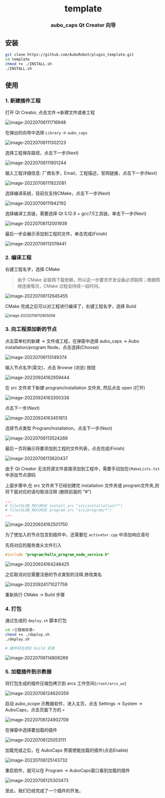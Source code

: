 <div align="center">
  <h1 align="center">template</h1>
  <h3 align="center">
    aubo_caps Qt Creator 向导
  </h3>
</div>



## 安装

```bash
git clone https://github.com/AuboRobot/plugin_template.git
cd template
chmod +x ./INSTALL.sh
./INSTALL.sh
```

## 使用

### 1. 新建插件工程

打开 Qt Creator, 点击文件->新建文件或者工程

![image-20220706111716948](pics/image-20220706111716948.png)

在弹出的向导中选择 `Library` -> `aubo_caps`

![image-20220706111302123](pics/image-20220706111302123.png)



选择工程保存路径，点击下一步(Next)

![image-20220706111901244](pics/image-20220706111901244.png)

输入工程详细信息: 厂商名字，Email，工程描述，官网链接，点击下一步(Next)

![image-20220706111922081](pics/image-20220706111922081.png)

选择编译系统，目前仅支持CMake，点击下一步(Next)

![image-20220706111942192](pics/image-20220706111942192.png)

选择编译工具链，需要选择 Qt 5.12.9 + gcc7.5工具链，单击下一步(Next)

![image-20220706112001939](pics/image-20220706112001939.png)

最后一步会展示添加到工程的文件，单击完成(Finish)

![image-20220706112019441](pics/image-20220706112019441.png)

### 2. 编译工程

右键工程名字，选择 CMake  

> 由于 CMake 会联网下载依赖，所以这一步要求开发设备必须联网；根据网络连接情况，CMake 过程会持续一段时间。

![image-20220706112645455](pics/image-20220706112645455.png)

CMake 完成之后可以对工程进行编译了，右键工程名字，选择 Build

<img src="pics/image-20220706112905058.png" alt="image-20220706112905058" style="zoom: 80%;" />

### 3. 向工程添加新的节点

点击菜单栏的新建 -> 文件或工程，在弹窗中选择 aubo_caps -> Aubo installation/program Node，点击选择(Choose)

![image-20220706113149374](pics/image-20220706113149374.png)

输入节点名字(英文)，点击 Browse (浏览) 按钮

![image-20220924162959444](pics/image-20220924162959444.png)

在 src 文件夹下新建 program/installation 文件夹, 然后点击 open (打开)

![image-20220924163300338](pics/image-20220924163300338.png)

点击下一步(Next)

![image-20220924163451813](pics/image-20220924163451813.png)

选择节点类型 Program/Installation，点击下一步(Next)

![image-20220706113524266](pics/image-20220706113524266.png)

最后一页将展示将要添加到工程的文件列表，点击完成(Finish)

![image-20220706113620437](pics/image-20220706113620437.png)

由于 Qt Creator 无法将源文件直接添加到工程中，需要手动加在`CMakeLists.txt` 中添加节点源码

上面步骤中,在 src 文件夹下已经创建完 installation 文件夹或 program文件夹,则将下面对应的语句取消注释 (删除前面的 "#")

```cmake
...
# file(GLOB_RECURSE install_src "src/installation/*")
# file(GLOB_RECURSE program_src "src/program/*")
...
```

![image-20220924162501750](pics/image-20220924162501750.png)

为了使加入的节点包含到插件中，还需要在 `activator.cpp` 中添加响应语句

先将对应的服务类头文件引入

```cpp
#include "program/hello_program_node_service.h"
```

![image-20220924164248425](pics/image-20220924164248425.png)

之后取消对应需要注册的节点类型的注释,修改类名

![image-20220924171027759](pics/image-20220924171027759.png)

重新执行 CMake -> Build 步骤

### 4. 打包

通过生成的 `deploy.sh` 脚本打包

```bash
cd <工程根目录>
chmod +x ./deploy.sh
./deploy.sh

# 插件将生成在 build 目录
```

![image-20220706114806269](pics/image-20220706114806269.png)

### 5. 加载插件到示教器

将打包生成的插件压缩包拷贝到 arcs 工作空间(`/root/arcs_ws`)

![image-20220706124620359](pics/image-20220706124620359.png)

启动 aubo_scope 示教器软件，进入主页，点击 Settings -> System ->  AuboCaps，点击页面下方的 `+`

![image-20220706124902709](pics/image-20220706124902709.png)

在弹窗中选择要加载的插件

![image-20220706125053111](pics/image-20220706125053111.png)

加载完成之后，在 AuboCaps 界面使能加载的插件(点击Enable)

![image-20220706125143732](pics/image-20220706125143732.png)

重启软件，就可以在  Program -> AuboCaps窗口看到加载的插件

![image-20220706125303473](pics/image-20220706125303473.png)

至此，我们已经完成了一个插件的开发。
